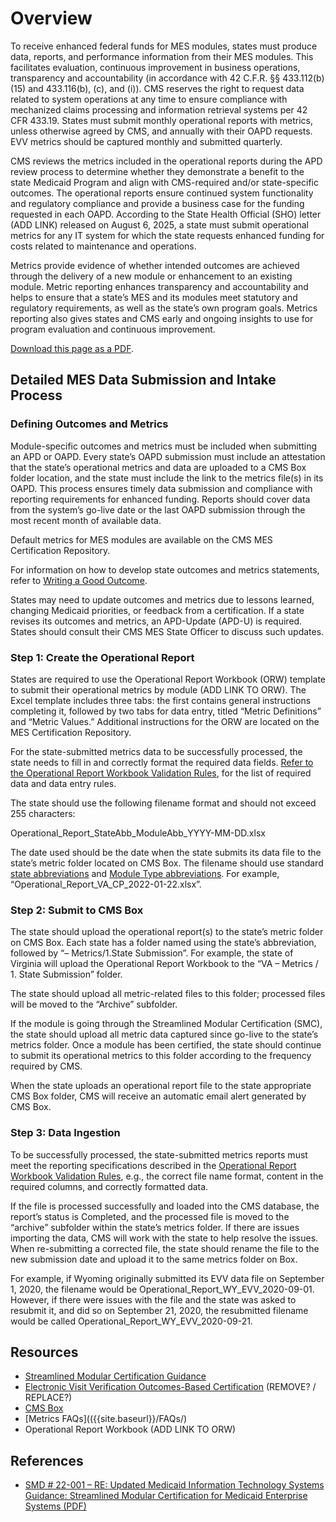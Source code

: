 # Overview

To receive enhanced federal funds for MES modules, states must produce data, reports, and performance information from their MES modules. This facilitates evaluation, continuous improvement in business operations, transparency and accountability (in accordance with 42 C.F.R. §§ 433.112(b)(15) and 433.116(b), (c), and (i)). CMS reserves the right to request data related to system operations at any time to ensure compliance with mechanized claims processing and information retrieval systems per 42 CFR 433.19. States must submit monthly operational reports with metrics, unless otherwise agreed by CMS, and annually with their OAPD requests. EVV metrics should be captured monthly and submitted quarterly. 

CMS reviews the metrics included in the operational reports during the APD review process to determine whether they demonstrate a benefit to the state Medicaid Program and align with CMS-required and/or state-specific outcomes. The operational reports ensure continued system functionality and regulatory compliance and provide a business case for the funding requested in each OAPD. According to the State Health Official (SHO) letter (ADD LINK) released on August 6, 2025, a state must submit operational metrics for any IT system for which the state requests enhanced funding for costs related to maintenance and operations. 

Metrics provide evidence of whether intended outcomes are achieved through the delivery of a new module or enhancement to an existing module. Metric reporting enhances transparency and accountability and helps to ensure that a state’s MES and its modules meet statutory and regulatory requirements, as well as the state’s own program goals. Metrics reporting also gives states and CMS early and ongoing insights to use for program evaluation and continuous improvement. 

[Download this page as a PDF](../Metrics%20Intake%20and%20Procedures%20Manual.pdf). 

## Detailed MES Data Submission and Intake Process

### Defining Outcomes and Metrics

Module-specific outcomes and metrics must be included when submitting an APD or OAPD.  Every state’s OAPD submission must include an attestation that the state’s operational metrics and data are uploaded to a CMS Box folder location, and the state must include the link to the metrics file(s) in its OAPD. This process ensures timely data submission and compliance with reporting requirements for enhanced funding. Reports should cover data from the system’s go-live date or the last OAPD submission through the most recent month of available data.  

Default metrics for MES modules are available on the CMS MES Certification Repository. 

For information on how to develop state outcomes and metrics statements, refer to [Writing a Good Outcome]({{site.baseurl}}/writing-outcome-statements.md). 

States may need to update outcomes and metrics due to lessons learned, changing Medicaid priorities, or feedback from a certification. If a state revises its outcomes and metrics, an APD-Update (APD-U) is required. States should consult their CMS MES State Officer to discuss such updates.  

### Step 1: Create the Operational Report

States are required to use the Operational Report Workbook (ORW) template to submit their operational metrics by module (ADD LINK TO ORW). The Excel template includes three tabs: the first contains general instructions completing it, followed by two tabs for data entry, titled “Metric Definitions” and “Metric Values.” Additional instructions for the ORW are located on the MES Certification Repository.   

For the state-submitted metrics data to be successfully processed, the state needs to fill in and correctly format the required data fields. [Refer to the Operational Report Workbook Validation Rules]({{site.baseurl}}/Ongoing%20Reporting/Rule%20and%20Guidelines/), for the list of required data and data entry rules.  

The state should use the following filename format and should not exceed 255 characters: 

Operational_Report_StateAbb_ModuleAbb_YYYY-MM-DD.xlsx 

The date used should be the date when the state submits its data file to the state’s metric folder located on CMS Box. The filename should use standard [state abbreviations]({{site.baseurl}}/Ongoing%20Reporting/State%20Abbreviations/) and [Module Type abbreviations]({{site.baseurl}}/Ongoing%20Reporting/Module%20Abbreviations/).  For example, “Operational_Report_VA_CP_2022-01-22.xlsx”. 

### Step 2: Submit to CMS Box

The state should upload the operational report(s) to the state’s metric folder on CMS Box. Each state has a folder named using the state’s abbreviation, followed by “– Metrics/1.State Submission”. For example, the state of Virginia will upload the Operational Report Workbook to the “VA – Metrics / 1. State Submission” folder. 

The state should upload all metric-related files to this folder; processed files will be moved to the “Archive” subfolder. 

If the module is going through the Streamlined Modular Certification (SMC), the state should upload all metric data captured since go-live to the state’s metrics folder. Once a module has been certified, the state should continue to submit its operational metrics to this folder according to the frequency required by CMS. 

When the state uploads an operational report file to the state appropriate CMS Box folder, CMS will receive an automatic email alert generated by CMS Box. 

### Step 3: Data Ingestion

To be successfully processed, the state-submitted metrics reports must meet the reporting specifications described in the [Operational Report Workbook Validation Rules]({{site.baseurl}}/Ongoing%20Reporting/Rule%20and%20Guidelines/), e.g., the correct file name format, content in the required columns, and correctly formatted data.  

If the file is processed successfully and loaded into the CMS database, the report’s status is Completed, and the processed file is moved to the “archive” subfolder within the state’s metrics folder. If there are issues importing the data, CMS will work with the state to help resolve the issues. When re-submitting a corrected file, the state should rename the file to the new submission date and upload it to the same metrics folder on Box.  

For example, if Wyoming originally submitted its EVV data file on September 1, 2020, the filename would be Operational_Report_WY_EVV_2020-09-01. However, if there were issues with the file and the state was asked to resubmit it, and did so on September 21, 2020, the resubmitted filename would be called Operational_Report_WY_EVV_2020-09-21. 

## Resources

- [Streamlined Modular Certification Guidance](https://www.medicaid.gov/medicaid/data-systems/certification/streamlined-modular-certification/index.html)
- [Electronic Visit Verification Outcomes-Based Certification](https://www.medicaid.gov/medicaid/data-systems/certification/electronic-visit-verification-outcome-based-certification) (REMOVE? / REPLACE?)
- [CMS Box](https://cmsbox.account.box.com/login)
- [Metrics FAQs](({{site.baseurl}}/FAQs/)
- Operational Report Workbook (ADD LINK TO ORW)

## References

- [SMD # 22-001 – RE: Updated Medicaid Information Technology Systems Guidance: Streamlined Modular Certification for Medicaid Enterprise Systems (PDF)](https://www.medicaid.gov/federal-policy-guidance/downloads/smd22001.pdf)
